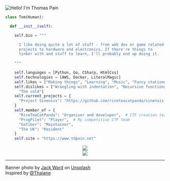 ![Hello! I'm Thomas Pain](https://github.com/codemicro/codemicro/blob/master/githubbanner-downscaled.png?raw=true)

```py
class Tom(Human):

  def __init__(self):

    self.bio = """

      I like doing quite a lot of stuff - from web dev or game related
      projects to hardware and electronics. If there're things to
      tinker with and stuff to learn, I'll probably end up doing it.
    
    """

    self.languages = [Python, Go, CSharp, HtmlCss]
    self.technologies = [AWS, Docker, LiteralMagic]
    self.likes = ["Making things", "Learning", "Music", "Fancy stationery"]
    self.dislikes = ["Wrangling with indentation", "Recursive functions",
      "The cold"]
    self.current_projects = {
      "Project Sinensis": "https://github.com/riceteacatpanda/sinensis-api"
    }
    self.member_of = {
      "RiceTeaCatPanda": "Organiser and developer",  # CTF creation team
      "ProgPilot": "Player",  # My competitive CTF team
      "Gofiber": "Maintainer",
      "The UK": "Resident"
    }
    self.site = "https://www.tdpain.net"
```

<!-- Adding .gitattributes files to a load of repos means I can put this back. It's still behaving weirdly though -->
<p align="center">
  <img src="https://img.shields.io/endpoint?url=https://www.tdpain.net/api/commits">
  <br>
  <img src="https://github-readme-stats.vercel.app/api/top-langs/?username=codemicro&hide=JavaScript&layout=compact&theme=dark">
</p>

---
Banner photo by [Jack Ward](https://unsplash.com/@jackward) on [Unsplash](https://unsplash.com/s/photos/forest-mountain)
<br>Inspired by [@Thaiane](https://github.com/Thaiane)
